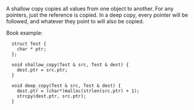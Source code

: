 A shallow copy copies all values from one object to another. For any pointers, just the reference is copied. In a deep copy, every pointer will be followed, and whatever they point to will also be copied.

Book example:

      struct Test {
        char * ptr;
      };
      
      void shallow_copy(Test & src, Test & dest) {
        dest.ptr = src.ptr;
      }

      void deep_copy(Test & src, Test & dest) {
        dest.ptr = (char*)malloc(strlen(src.ptr) + 1);
        strcpy(dest.ptr, src.ptr);
      }

